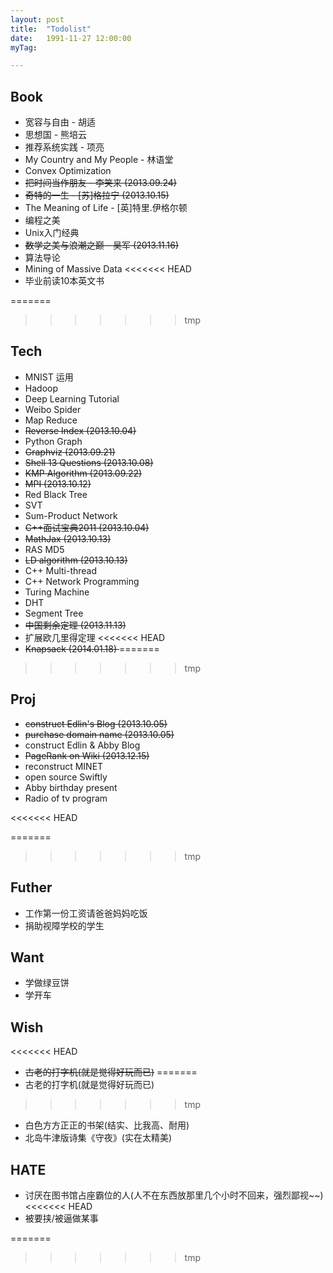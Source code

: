```yaml
---
layout: post
title:  "Todolist"
date:   1991-11-27 12:00:00
myTag:

---
```



## Book
+ 宽容与自由 - 胡适
+ 思想国 - 熊培云
+ 推荐系统实践 - 项亮
+ My Country and My People - 林语堂
+ Convex Optimization
+ <del> 把时间当作朋友 - 李笑来 (2013.09.24) </del>
+ <del> 奇特的一生 - [苏]格拉宁 (2013.10.15) </del>
+ The Meaning of Life - [英]特里.伊格尔顿
+ 编程之美
+ Unix入门经典 
+ <del> 数学之美与浪潮之巅 - 吴军 (2013.11.16) </del>
+ 算法导论
+ Mining of Massive Data
<<<<<<< HEAD
+ 毕业前读10本英文书

=======
>>>>>>> tmp

## Tech
+ MNIST 运用
+ Hadoop
+ Deep Learning Tutorial
+ Weibo Spider
+ Map Reduce
+ <del> Reverse Index (2013.10.04) </del>
+ Python Graph
+ <del> Graphviz (2013.09.21) </del>
+ <del> Shell 13 Questions (2013.10.08) </del>
+ <del> KMP Algorithm (2013.09.22) </del>
+ <del> MPI (2013.10.12) </del>
+ Red Black Tree
+ SVT
+ Sum-Product Network
+ <del> C++面试宝典2011 (2013.10.04) </del>
+ <del> MathJax (2013.10.13) </del>
+ RAS MD5
+ <del> LD algorithm (2013.10.13) </del>
+ C++ Multi-thread
+ C++ Network Programming
+ Turing Machine
+ DHT
+ Segment Tree
+ <del> 中国剩余定理 (2013.11.13) </del>
+ 扩展欧几里得定理
<<<<<<< HEAD
+ <del> Knapsack (2014.01.18) </del>
=======
>>>>>>> tmp

## Proj
+ <del> construct Edlin's Blog (2013.10.05) </del>
+ <del> purchase domain name (2013.10.05) </del>
+ construct Edlin & Abby Blog
+ <del> PageRank on Wiki (2013.12.15) </del>
+ reconstruct MINET
+ open source Swiftly
+ Abby birthday present
+ Radio of tv program

<<<<<<< HEAD

=======
>>>>>>> tmp
## Futher
+ 工作第一份工资请爸爸妈妈吃饭
+ 捐助视障学校的学生

## Want
+ 学做绿豆饼
+ 学开车

## Wish
<<<<<<< HEAD
+ <del> 古老的打字机(就是觉得好玩而已)</del>
=======
+ 古老的打字机(就是觉得好玩而已)
>>>>>>> tmp
+ 白色方方正正的书架(结实、比我高、耐用)
+ 北岛牛津版诗集《守夜》(实在太精美)

## HATE
+ 讨厌在图书馆占座霸位的人(人不在东西放那里几个小时不回来，强烈鄙视~~)
<<<<<<< HEAD
+ 被要挟/被逼做某事

=======
>>>>>>> tmp
